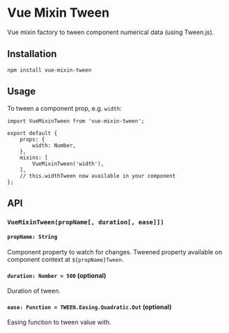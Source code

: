 # Vue Mixin Tween
Vue mixin factory to tween component numerical data (using Tween.js).

## Installation
`npm install vue-mixin-tween`

## Usage
To tween a component prop, e.g. `width`:

```
import VueMixinTween from 'vue-mixin-tween';

export default {
    props: {
        width: Number,
    },
    mixins: [
        VueMixinTween('width'),
    ],
    // this.widthTween now available in your component
};
```

## API
### `VueMixinTween(propName[, duration[, ease]])`
#### `propName: String`
Component property to watch for changes. Tweened property available on component context at `${propName}Tween`.

#### `duration: Number = 500` (optional)
Duration of tween.

#### `ease: Function = TWEEN.Easing.Quadratic.Out` (optional)
Easing function to tween value with.
